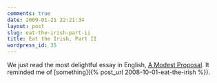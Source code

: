 ```yaml
---
comments: true
date: 2009-01-21 22:21:34
layout: post
slug: eat-the-irish-part-ii
title: Eat the Irish, Part II
wordpress_id: 35
---
```


We just read the most delightful essay in English, [A Modest Proposal](http://en.wikisource.org/wiki/A_Modest_Proposal). It reminded me of [something]({% post_url 2008-10-01-eat-the-irish %}).

